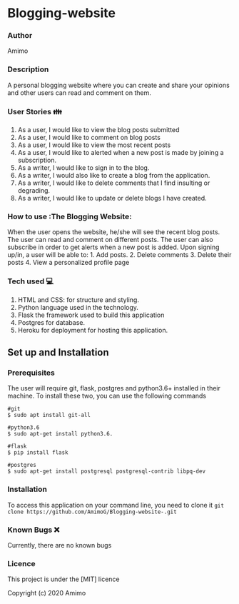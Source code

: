 # Blogging-website

###  Author
Amimo

### Description
 A personal blogging website where you can create and share your opinions and other users can read and comment on them.

### User Stories :family:
1. As a user, I would like to view the blog posts submitted
1. As a user, I would like to comment on blog posts
1. As a user, I would like to view the most recent posts
1. As a user, I would like to alerted when a new post is made by joining a subscription.
1. As a writer, I would like to sign in to the blog.
1. As a writer, I would also like to create a blog from the application.
1. As a writer, I would like to delete comments that I find insulting or degrading.
1. As a writer, I would like to update or delete blogs I have created.

### How to use :The Blogging Website:
When the user opens the website, he/she will see the recent blog posts.
The user can read and comment on different posts.
The user can also subscribe in order to get alerts when a new post is added.
Upon signing up/in, a user will be able to:
    1. Add posts.
    2. Delete comments
    3. Delete their posts
    4. View a personalized profile page


### Tech used :computer: 
1. HTML and CSS: for structure and styling.
2. Python language used in the technology.
3. Flask the framework used to build this application
1. Postgres for database.
1. Heroku for deployment for hosting this application.

## Set up and Installation
### Prerequisites
The user will require git, flask, postgres and python3.6+ installed in their machine.
To install these two, you can use the following commands
```
#git
$ sudo apt install git-all

#python3.6
$ sudo apt-get install python3.6.

#flask
$ pip install flask

#postgres
$ sudo apt-get install postgresql postgresql-contrib libpq-dev
```

### Installation
To access this application on your command line, you need to clone it 
`git clone https://github.com/AmimoG/Blogging-website-.git`

### Known Bugs :x:
Currently, there are no known bugs

### Licence
This project is under the [MIT] licence

Copyright (c) 2020 Amimo
